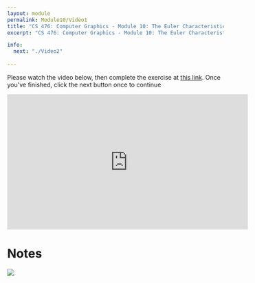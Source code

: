 ```yaml
---
layout: module
permalink: Module10/Video1
title: "CS 476: Computer Graphics - Module 10: The Euler Characteristic"
excerpt: "CS 476: Computer Graphics - Module 10: The Euler Characteristic"

info:
  next: "./Video2"
  
---
```


<p>
Please watch the video below, then complete the exercise at <a href = "https://ursinus.instructure.com/courses/18079/quizzes/26843">this link</a>.  Once you've finished, click the next button once to continue
</p>

<iframe width="560" height="315" src="https://www.youtube.com/embed/eobbD0ylH-U" frameborder="0" allow="accelerometer; autoplay; clipboard-write; encrypted-media; gyroscope; picture-in-picture" allowfullscreen></iframe>

<h1>Notes</h1>
<img src = "../images/Unit3/Manifold.svg">
